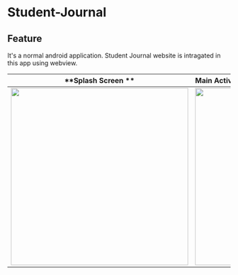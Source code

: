# Student-Journal

Feature
-------------
It's a normal android application. Student Journal website is intragated in this app using webview.

**Splash Screen **| **Main Activity** | **Menu Option **
--------------|:--------------|:---------:|
<img src="https://user-images.githubusercontent.com/49723335/122823548-520ddb80-d301-11eb-9385-b342da3e2a48.jpg" height="400" /> | <img src="https://user-images.githubusercontent.com/49723335/122823592-60f48e00-d301-11eb-8387-fcd2f16918c0.jpg" height="400" /> | <img src="https://user-images.githubusercontent.com/49723335/122823607-681b9c00-d301-11eb-9302-ba38d9320a9c.jpg" height="400" /> ||
